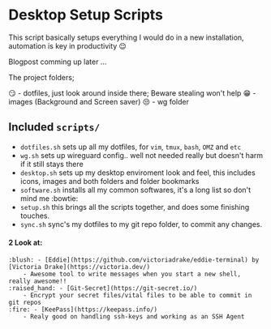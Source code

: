 # Desktop Setup Scripts

This script basically setups everything I would do in a new installation, automation is key in productivity :relieved:

Blogpost comming up later ...

The project folders;

:smirk: - dotfiles, just look around inside there; Beware stealing won't help
:grin: - images (Background and Screen saver)
:unamused: - wg folder

## Included `scripts/`
* `dotfiles.sh` sets up all my dotfiles, for `vim`, `tmux`, `bash`, `OMZ` and `etc`
* `wg.sh` sets up wireguard config.. well not needed really but doesn't harm if it still stays there
* `desktop.sh` sets up my desktop enviroment look and feel, this includes icons, images and both folders and folder bookmarks
* `software.sh` installs all my common softwares, it's a long list so don't mind me :bowtie:
* `setup.sh` this brings all the scripts together, and does some finishing touches.
* `sync.sh` sync's my dotfiles to my git repo folder, to commit any changes.


#### 2 Look at:

	:blush:	- [Eddie](https://github.com/victoriadrake/eddie-terminal) by [Victoria Drake](https://victoria.dev/)
		- Awesome tool to write messages when you start a new shell, really awesome!!
	:raised_hand: - [Git-Secret](https://git-secret.io/)
		- Encrypt your secret files/vital files to be able to commit in git repos
	:fire: - [KeePass](https://keepass.info/)
		- Realy good on handling ssh-keys and working as an SSH Agent